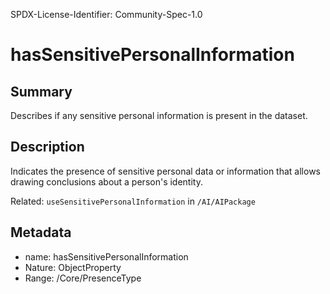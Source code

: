 SPDX-License-Identifier: Community-Spec-1.0

# hasSensitivePersonalInformation

## Summary

Describes if any sensitive personal information is present in the dataset.

## Description

Indicates the presence of sensitive personal data
or information that allows drawing conclusions about a person's identity.

Related: `useSensitivePersonalInformation` in `/AI/AIPackage`

## Metadata

- name: hasSensitivePersonalInformation
- Nature: ObjectProperty
- Range: /Core/PresenceType
